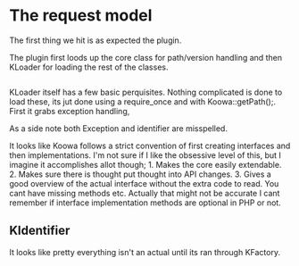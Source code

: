 # The request model

The first thing we hit is as expected the plugin.

The plugin first loods up the core class for path/version handling and then KLoader for loading the rest of the classes.

```php JLoader::import('libraries.koowa.koowa', JPATH_ROOT); JLoader::import('libraries.koowa.loader.loader', JPATH_ROOT);
```

KLoader itself has a few basic perquisites. Nothing complicated is done to load these, its jut done using a require_once and
with Koowa::getPath();. First it grabs exception handling,

As a side note both Exception and identifier are misspelled.

It looks like Koowa follows a strict convention of first creating interfaces and then implementations. I'm not sure if I
like the obsessive level of this, but I imagine it accomplishes allot though; 1. Makes the core easily extendable. 2. Makes
sure there is thought put thought into API changes. 3. Gives a good overview of the actual interface without the extra code
to read. You cant have missing methods etc. Actually that might not be accurate I cant remember if interface implementation
methods are optional in PHP or not.  


## KIdentifier

It looks like pretty everything isn't an actual until its ran through KFactory. 